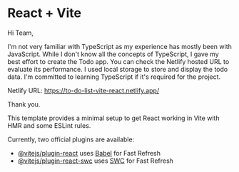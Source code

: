 # React + Vite

Hi Team,

I'm not very familiar with TypeScript as my experience has mostly been with JavaScript. While I don't know all the concepts of TypeScript, I gave my best effort to create the Todo app. You can check the Netlify hosted URL to evaluate its performance. I used local storage to store and display the todo data. I'm committed to learning TypeScript if it's required for the project.

Netlify URL: https://to-do-list-vite-react.netlify.app/

Thank you.

This template provides a minimal setup to get React working in Vite with HMR and some ESLint rules.

Currently, two official plugins are available:

- [@vitejs/plugin-react](https://github.com/vitejs/vite-plugin-react/blob/main/packages/plugin-react/README.md) uses [Babel](https://babeljs.io/) for Fast Refresh
- [@vitejs/plugin-react-swc](https://github.com/vitejs/vite-plugin-react-swc) uses [SWC](https://swc.rs/) for Fast Refresh
